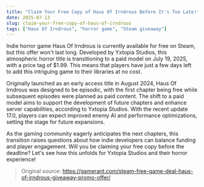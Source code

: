 ```yaml
---
title: "Claim Your Free Copy of Haus Of Irndrous Before It's Too Late!"
date: 2025-07-13
slug: claim-your-free-copy-of-haus-of-irndrous
tags: ["Haus Of Irndrous", "horror game", "Steam giveaway"]
---
```


Indie horror game Haus Of Irndrous is currently available for free on Steam, but this offer won't last long. Developed by Yxtopia Studios, this atmospheric horror title is transitioning to a paid model on July 19, 2025, with a price tag of $1.99. This means that players have just a few days left to add this intriguing game to their libraries at no cost.

Originally launched as an early access title in August 2024, Haus Of Irndrous was designed to be episodic, with the first chapter being free while subsequent episodes were planned as paid content. The shift to a paid model aims to support the development of future chapters and enhance server capabilities, according to Yxtopia Studios. With the recent update 17.0, players can expect improved enemy AI and performance optimizations, setting the stage for future expansions.

As the gaming community eagerly anticipates the next chapters, this transition raises questions about how indie developers can balance funding and player engagement. Will you be claiming your free copy before the deadline? Let's see how this unfolds for Yxtopia Studios and their horror experience!

> Original source: https://gamerant.com/steam-free-game-deal-haus-of-irndrous-giveaway-promo-offer/